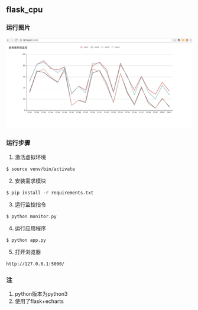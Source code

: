 ## flask_cpu

### 运行图片
<p align="center">
<img src="https://raw.githubusercontent.com/rmokerone/flask_cpus/master/img/example.png" >
</p>

### 运行步骤

1. 激活虚拟环境
```
$ source venv/bin/activate
```
2. 安装需求模块
```
$ pip install -r requirements.txt
```
3. 运行监控指令
```
$ python monitor.py
```
4. 运行应用程序
```
$ python app.py
```
5. 打开浏览器
```
http://127.0.0.1:5000/
```

### 注
1. python版本为python3
2. 使用了flask+echarts
